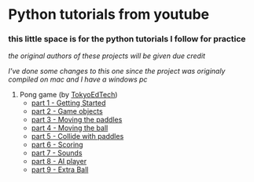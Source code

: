 # Python tutorials from youtube

### this little space is for the python tutorials I follow for practice

_the original authors of these projects will be given due credit_

_I've done some changes to this one since the project was originaly compiled on mac and I have a windows pc_

1. Pong game (by [TokyoEdTech](https://www.youtube.com/@TokyoEdTech))
    * [part 1 - Getting Started](https://www.youtube.com/watch?v=LH8WgrUWG_I&ab_channel=TokyoEdtech) 
    * [part 2 - Game objects](https://www.youtube.com/watch?v=9LhS5IFh78I&ab_channel=TokyoEdtech)
    * [part 3 - Moving the paddles](https://www.youtube.com/watch?v=DplYMapxi3Y&ab_channel=TokyoEdtech)
    * [part 4 - Moving the ball](https://www.youtube.com/watch?v=Hw1H3rG3POM&ab_channel=TokyoEdtech)
    * [part 5 - Collide with paddles](https://www.youtube.com/watch?v=uCBWhIdxqFQ&ab_channel=TokyoEdtech)
    * [part 6 - Scoring](https://www.youtube.com/watch?v=3rBrRG-vxKI&ab_channel=TokyoEdtech)
    * [part 7 - Sounds](https://www.youtube.com/watch?v=YZknoOWCaj4&ab_channel=TokyoEdtech)
    * [part 8 - AI player](https://www.youtube.com/watch?v=-btAvvPCpUA&ab_channel=TokyoEdtech)
    * [part 9 - Extra Ball](https://www.youtube.com/watch?v=wfZOyFuZNNw&ab_channel=TokyoEdtech)

